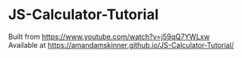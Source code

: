 # JS-Calculator-Tutorial
Built from https://www.youtube.com/watch?v=j59qQ7YWLxw<br>
Available at https://amandamskinner.github.io/JS-Calculator-Tutorial/
